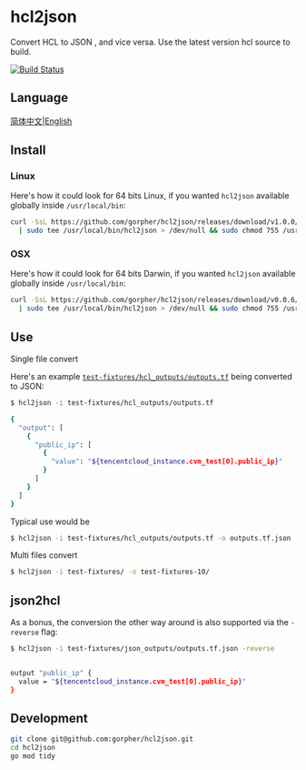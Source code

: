 # hcl2json
Convert HCL to JSON , and vice versa. Use the latest version hcl source to build.

[![Build Status](https://travis-ci.org/gorpher/hcl2json.svg?branch=master)](https://travis-ci.org/gorpher/hcl2json)

## Language
[简体中文](/README_zh.md)|[English](/READMD.md)

## Install 

### Linux

Here's how it could look for 64 bits Linux, if you wanted `hcl2json` available globally inside
`/usr/local/bin`:

```bash
curl -SsL https://github.com/gorpher/hcl2json/releases/download/v1.0.0/hcl2json_v1.0.0_linux_amd64 \
  | sudo tee /usr/local/bin/hcl2json > /dev/null && sudo chmod 755 /usr/local/bin/hcl2json && hcl2json -version
```


### OSX

Here's how it could look for 64 bits Darwin, if you wanted `hcl2json` available globally inside
`/usr/local/bin`:

```bash
curl -SsL https://github.com/gorpher/hcl2json/releases/download/v0.0.6/hcl2json_v1.0.1_darwin_amd64 \
  | sudo tee /usr/local/bin/hcl2json > /dev/null && sudo chmod 755 /usr/local/bin/hcl2json && hcl2json -version
```


## Use

Single file convert

Here's an example [`test-fixtures/hcl_outputs/outputs.tf`](test-fixtures/hcl_outputs/outputs.tf) being converted to JSON:


```bash
$ hcl2json -i test-fixtures/hcl_outputs/outputs.tf

{
  "output": [
    {
      "public_ip": [
        {
          "value": "${tencentcloud_instance.cvm_test[0].public_ip}"
        }
      ]
    }
  ]
}
```

Typical use would be

```bash
$ hcl2json -i test-fixtures/hcl_outputs/outputs.tf -o outputs.tf.json
```

Multi files convert

```bash
$ hcl2json -i test-fixtures/ -o test-fixtures-10/
```

## json2hcl

As a bonus, the conversion the other way around is also supported via the `-reverse` flag:

```bash
$ hcl2json -i test-fixtures/json_outputs/outputs.tf.json -reverse


output "public_ip" {
  value = "${tencentcloud_instance.cvm_test[0].public_ip}"
}
```

## Development

```bash
git clone git@github.com:gorpher/hcl2json.git
cd hcl2json
go mod tidy
```
